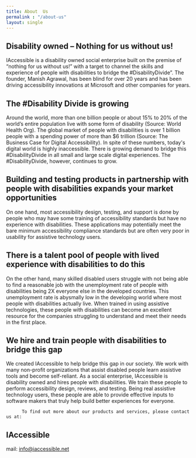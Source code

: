 ```yaml
---
title: About  Us
permalink : "/about-us"
layout: single
---
```

## Disability owned – Nothing for  us without us!
IAccessible is a disability owned social enterprise built on the premise of “nothing for us without us!” with a target to channel the skills and experience of people with disabilities to bridge the #DisabilityDivide”. The founder, Manish Agrawal, has been blind for over 20 years and has been driving accessibility innovations at Microsoft and other companies for years.
 
## The #Disability Divide is growing
Around the world, more than one billion people or about 15% to 20% of the world’s entire population live with some form of disability (Source: World Health Org). The global market of people with disabilities is over 1 billion people with a spending power of more than $6 trillion (Source: The Business Case for Digital Accessibility). In spite of these numbers, today's digital world is highly inaccessible. There is growing demand to bridge this #DisabilityDivide in all small and large scale digital experiences.
The #DisabilityDivide, however, continues to grow.

## Building and testing products in partnership with people with disabilities expands your market opportunities 
On one hand, most accessibility design, testing, and support is done by people who may have some training of accessibility standards but have no experience with disabilities. These applications may potentially meet the bare minimum accessibility compliance standards but are often very poor in usability for assistive technology users.

## There is a talent pool of people with lived experience with disabilities to do this
On the other hand, many skilled disabled users struggle with not being able to find a reasonable job with the unemployment rate of people with disabilities being 2X  everyone else in the developed countries. This unemployment rate is abysmally low in the developing world where most people with disabilities actually live. When trained in using assistive technologies, these people with disabilities can become an excellent resource for the companies struggling to understand and meet their needs in the first place.

## We hire and train people with disabilities to bridge this gap
We created IAccessible to help bridge this gap in our society. We work with many non-profit organizations that assist disabled people learn assistive tools and become self-reliant. 
As a social enterprise, IAccessible is disability owned and hires people with disabilities. We train these people to perform accessibility design, reviews, and testing. Being real assistive technology users, these people are able to provide effective inputs to software makers that truly help build better experiences for everyone.

          To find out more about our products and services, please contact us at:
 
## IAccessible
mail: <a href="mailto:info@iaccessible.net">info@iaccessible.net</a>

